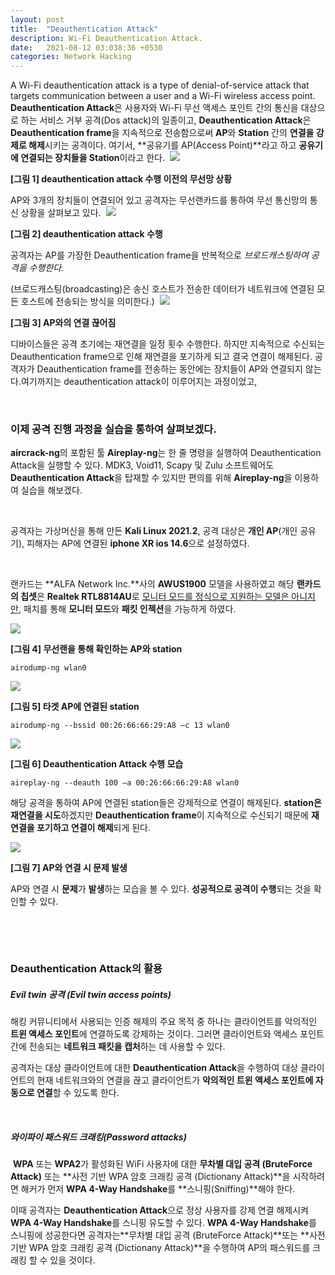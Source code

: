 ```yaml
---
layout: post
title:  "Deauthentication Attack"
description: Wi-Fi Deauthentication Attack.
date:   2021-08-12 03:038:36 +0530
categories: Network Hacking
---
```

A Wi-Fi deauthentication attack is a type of denial-of-service attack that targets communication between a user and a Wi-Fi wireless access point.
​ 
**Deauthentication Attack**은 사용자와 Wi-Fi 무선 액세스 포인트 간의 통신을 대상으로 하는 서비스 거부 공격(Dos attack)의 일종이고, **Deauthentication Attack**은 **Deauthentication frame**을 지속적으로 전송함으로써 **AP**와 **Station** 간의 **연결을 강제로 해제**시키는 공격이다. 여기서, **공유기를 AP(Access Point)**라고 하고 **공유기에 연결되는 장치들을 Station**이라고 한다.
​ 
![](https://github.com/hackintoanetwork/hackintoanetwork.github.io/blob/main/_posts/img/Deauthentication%20Attack-Post-01/Post-01-img%201.PNG?raw=true)

**[그림 1] deauthentication attack 수행 이전의 무선망 상황**

AP와 3개의 장치들이 연결되어 있고 공격자는 무선랜카드를 통하여 무선 통신망의 통신 상황을 살펴보고 있다.
​ 
![](https://github.com/hackintoanetwork/hackintoanetwork.github.io/blob/main/_posts/img/Deauthentication%20Attack-Post-01/Post-01-img%202.PNG?raw=true)

**[그림 2] deauthentication attack 수행**

공격자는 AP를 가장한 Deauthentication frame을 반복적으로 *브로드캐스팅하여 공격을 수행한다.*

(브로드캐스팅(broadcasting)은 송신 호스트가 전송한 데이터가 네트워크에 연결된 모든 호스트에 전송되는 방식을 의미한다.)
​ 
![](https://github.com/hackintoanetwork/hackintoanetwork.github.io/blob/main/_posts/img/Deauthentication%20Attack-Post-01/Post-01-img%203.PNG?raw=true)

**[그림 3] AP와의 연결 끊어짐**

디바이스들은 공격 초기에는 재연결을 일정 횟수 수행한다. 하지만 지속적으로 수신되는 Deauthentication frame으로 인해 재연결을 포기하게 되고 결국 연결이 해제된다. 공격자가 Deauthentication frame를 전송하는 동안에는 장치들이 AP와 연결되지 않는다.여기까지는 deauthentication attack이 이루어지는 과정이었고,

 
​ 
### 이제 공격 진행 과정을 실습을 통하여 살펴보겠다.

**aircrack-ng**의 포함된 툴 **Aireplay-ng**는 한 줄 명령을 실행하여 Deauthentication Attack을 실행할 수 있다.                                          MDK3, Void11, Scapy 및 Zulu 소프트웨어도 **Deauthentication Attack**을 탑재할 수 있지만 편의를 위해                                                            **Aireplay-ng**을 이용하여 실습을 해보겠다.

​    

공격자는 가상머신을 통해 만든 **Kali Linux 2021.2**, 공격 대상은 **개인 AP**(개인 공유기),                                                                                                     피해자는 AP에 연결된 **iphone XR ios 14.6**으로 설정하였다.

​    

랜카드는 **ALFA Network Inc.**사의 **AWUS1900** 모델을 사용하였고                                                                                                                                            해당 **랜카드의 칩셋**은 **Realtek RTL8814AU**로 <u>모니터 모드를 정식으로 지원하는 모델은 아니지만</u>,                                                                                패치를 통해 **모니터 모드**와 **패킷 인젝션**을 가능하게 하였다.

![](https://github.com/hackintoanetwork/hackintoanetwork.github.io/blob/main/_posts/img/Deauthentication%20Attack-Post-01/Post-01-img%204.PNG?raw=true)

**[그림 4] 무선랜을 통해 확인하는 AP와 station**

```airodump-ng wlan0```

![](https://github.com/hackintoanetwork/hackintoanetwork.github.io/blob/main/_posts/img/Deauthentication%20Attack-Post-01/Post-01-img%205.PNG?raw=true)

  **[그림 5] 타겟 AP에 연결된 station**

```airodump-ng --bssid 00:26:66:66:29:A8 –c 13 wlan0```

![](https://github.com/hackintoanetwork/hackintoanetwork.github.io/blob/main/_posts/img/Deauthentication%20Attack-Post-01/Post-01-img%206.png?raw=true)

**[그림 6] Deauthentication Attack 수행 모습**

```aireplay-ng --deauth 100 –a 00:26:66:66:29:A8 wlan0```

해당 공격을 통하여 AP에 연결된 station들은 강제적으로 연결이 해제된다. **station은 재연결을 시도**하겠지만 **Deauthentication frame**이 지속적으로 수신되기 때문에 **재연결을 포기하고 연결이 해제**되게 된다. 

![](https://github.com/hackintoanetwork/hackintoanetwork.github.io/blob/main/_posts/img/Deauthentication%20Attack-Post-01/Post-01-img%207.jpg?raw=true)

**[그림 7] AP와 연결 시 문제 발생**

AP와 연결 시 **문제**가 **발생**하는 모습을 볼 수 있다. **성공적으로 공격이 수행**되는 것을 확인할 수 있다.

​    

​    

### **Deauthentication Attack의 활용**



##### **Evil twin 공격 (Evil twin access points)**

해킹 커뮤니티에서 사용되는 인증 해제의 주요 목적 중 하나는 클라이언트를 악의적인 **트윈 액세스 포인트**에 연결하도록 강제하는 것이다. 그러면 클라이언트와 액세스 포인트 간에 전송되는 **네트워크 패킷을 캡처**하는 데 사용할 수 있다.

공격자는 대상 클라이언트에 대한 **Deauthentication Attack**을 수행하여 대상 클라이언트의 현재 네트워크와의 연결을 끊고 클라이언트가 **악의적인 트윈 액세스 포인트에 자동으로 연결**할 수 있도록 한다.

​    

##### **와이파이 패스워드 크래킹(Password attacks)**
​ 
**WPA** 또는 **WPA2**가 활성화된 WiFi 사용자에 대한 **무차별 대입 공격 (BruteForce Attack)** 또는 **사전 기반 WPA 암호 크래킹 공격 (Dictionany Attack)**을 시작하려면 해커가 먼저 **WPA 4-Way Handshake**를 **스니핑(Sniffing)**해야 한다. 

이때 공격자는 **Deauthentication Attack**으로 정상 사용자를 강제 연결 해제시켜 **WPA 4-Way Handshake**를 스니핑 유도할 수 있다.   **WPA 4-Way Handshake**를 스니핑에 성공한다면 공격자는**무차별 대입 공격 (BruteForce Attack)**또는 **사전 기반 WPA 암호 크래킹 공격 (Dictionany Attack)**을 수행하여 AP의 패스워드를 크래킹 할 수 있을 것이다.
